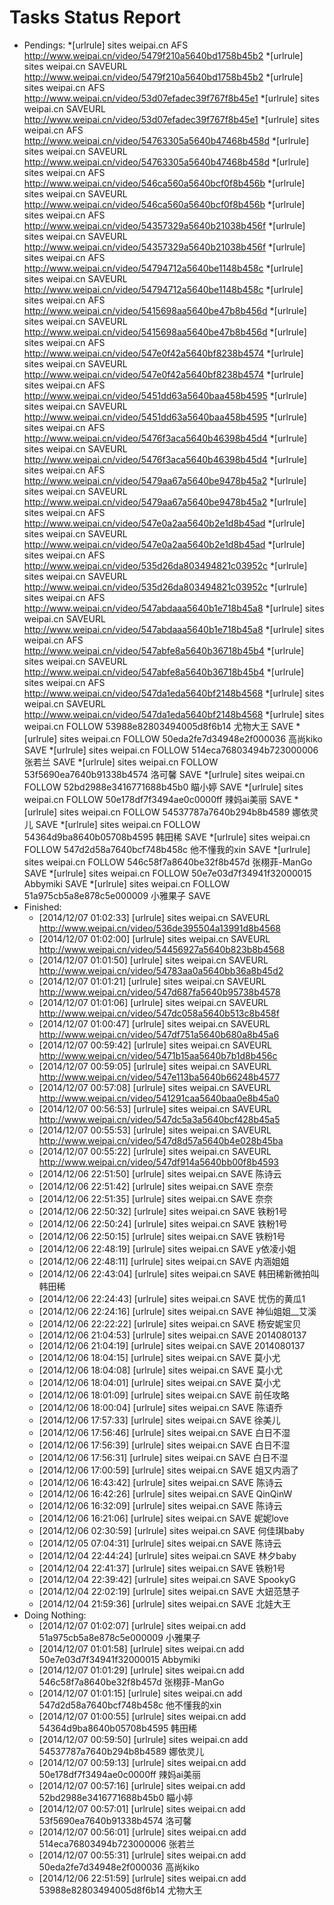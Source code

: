 Tasks Status Report
============

* Pendings:
    *[urlrule] sites weipai.cn AFS http://www.weipai.cn/video/5479f210a5640bd1758b45b2
    *[urlrule] sites weipai.cn SAVEURL http://www.weipai.cn/video/5479f210a5640bd1758b45b2
    *[urlrule] sites weipai.cn AFS http://www.weipai.cn/video/53d07efadec39f767f8b45e1
    *[urlrule] sites weipai.cn SAVEURL http://www.weipai.cn/video/53d07efadec39f767f8b45e1
    *[urlrule] sites weipai.cn AFS http://www.weipai.cn/video/54763305a5640b47468b458d
    *[urlrule] sites weipai.cn SAVEURL http://www.weipai.cn/video/54763305a5640b47468b458d
    *[urlrule] sites weipai.cn AFS http://www.weipai.cn/video/546ca560a5640bcf0f8b456b
    *[urlrule] sites weipai.cn SAVEURL http://www.weipai.cn/video/546ca560a5640bcf0f8b456b
    *[urlrule] sites weipai.cn AFS http://www.weipai.cn/video/54357329a5640b21038b456f
    *[urlrule] sites weipai.cn SAVEURL http://www.weipai.cn/video/54357329a5640b21038b456f
    *[urlrule] sites weipai.cn AFS http://www.weipai.cn/video/54794712a5640be1148b458c
    *[urlrule] sites weipai.cn SAVEURL http://www.weipai.cn/video/54794712a5640be1148b458c
    *[urlrule] sites weipai.cn AFS http://www.weipai.cn/video/5415698aa5640be47b8b456d
    *[urlrule] sites weipai.cn SAVEURL http://www.weipai.cn/video/5415698aa5640be47b8b456d
    *[urlrule] sites weipai.cn AFS http://www.weipai.cn/video/547e0f42a5640bf8238b4574
    *[urlrule] sites weipai.cn SAVEURL http://www.weipai.cn/video/547e0f42a5640bf8238b4574
    *[urlrule] sites weipai.cn AFS http://www.weipai.cn/video/5451dd63a5640baa458b4595
    *[urlrule] sites weipai.cn SAVEURL http://www.weipai.cn/video/5451dd63a5640baa458b4595
    *[urlrule] sites weipai.cn AFS http://www.weipai.cn/video/5476f3aca5640b46398b45d4
    *[urlrule] sites weipai.cn SAVEURL http://www.weipai.cn/video/5476f3aca5640b46398b45d4
    *[urlrule] sites weipai.cn AFS http://www.weipai.cn/video/5479aa67a5640be9478b45a2
    *[urlrule] sites weipai.cn SAVEURL http://www.weipai.cn/video/5479aa67a5640be9478b45a2
    *[urlrule] sites weipai.cn AFS http://www.weipai.cn/video/547e0a2aa5640b2e1d8b45ad
    *[urlrule] sites weipai.cn SAVEURL http://www.weipai.cn/video/547e0a2aa5640b2e1d8b45ad
    *[urlrule] sites weipai.cn AFS http://www.weipai.cn/video/535d26da803494821c03952c
    *[urlrule] sites weipai.cn SAVEURL http://www.weipai.cn/video/535d26da803494821c03952c
    *[urlrule] sites weipai.cn AFS http://www.weipai.cn/video/547abdaaa5640b1e718b45a8
    *[urlrule] sites weipai.cn SAVEURL http://www.weipai.cn/video/547abdaaa5640b1e718b45a8
    *[urlrule] sites weipai.cn AFS http://www.weipai.cn/video/547abfe8a5640b36718b45b4
    *[urlrule] sites weipai.cn SAVEURL http://www.weipai.cn/video/547abfe8a5640b36718b45b4
    *[urlrule] sites weipai.cn AFS http://www.weipai.cn/video/547da1eda5640bf2148b4568
    *[urlrule] sites weipai.cn SAVEURL http://www.weipai.cn/video/547da1eda5640bf2148b4568
    *[urlrule] sites weipai.cn FOLLOW 53988e82803494005d8f6b14 尤物大王 SAVE
    *[urlrule] sites weipai.cn FOLLOW 50eda2fe7d34948e2f000036 高尚kiko SAVE
    *[urlrule] sites weipai.cn FOLLOW 514eca76803494b723000006 张若兰 SAVE
    *[urlrule] sites weipai.cn FOLLOW 53f5690ea7640b91338b4574 洛可馨 SAVE
    *[urlrule] sites weipai.cn FOLLOW 52bd2988e3416771688b45b0 瞄小婷 SAVE
    *[urlrule] sites weipai.cn FOLLOW 50e178df7f3494ae0c0000ff 辣妈ai美丽 SAVE
    *[urlrule] sites weipai.cn FOLLOW 54537787a7640b294b8b4589 娜依灵儿 SAVE
    *[urlrule] sites weipai.cn FOLLOW 54364d9ba8640b05708b4595 韩田稀 SAVE
    *[urlrule] sites weipai.cn FOLLOW 547d2d58a7640bcf748b458c 他不懂我的xin SAVE
    *[urlrule] sites weipai.cn FOLLOW 546c58f7a8640be32f8b457d 张栩菲-ManGo SAVE
    *[urlrule] sites weipai.cn FOLLOW 50e7e03d7f34941f32000015 Abbymiki SAVE
    *[urlrule] sites weipai.cn FOLLOW 51a975cb5a8e878c5e000009 小雅果子 SAVE
* Finished:
    * [2014/12/07 01:02:33] [urlrule] sites weipai.cn SAVEURL http://www.weipai.cn/video/536de395504a13991d8b4568
    * [2014/12/07 01:02:00] [urlrule] sites weipai.cn SAVEURL http://www.weipai.cn/video/54456927a5640b823b8b4568
    * [2014/12/07 01:01:50] [urlrule] sites weipai.cn SAVEURL http://www.weipai.cn/video/54783aa0a5640bb36a8b45d2
    * [2014/12/07 01:01:21] [urlrule] sites weipai.cn SAVEURL http://www.weipai.cn/video/547d687fa5640b95738b4578
    * [2014/12/07 01:01:06] [urlrule] sites weipai.cn SAVEURL http://www.weipai.cn/video/547dc058a5640b513c8b458f
    * [2014/12/07 01:00:47] [urlrule] sites weipai.cn SAVEURL http://www.weipai.cn/video/547df751a5640b680a8b45a6
    * [2014/12/07 00:59:42] [urlrule] sites weipai.cn SAVEURL http://www.weipai.cn/video/5471b15aa5640b7b1d8b456c
    * [2014/12/07 00:59:05] [urlrule] sites weipai.cn SAVEURL http://www.weipai.cn/video/547e113ba5640b66248b4577
    * [2014/12/07 00:57:08] [urlrule] sites weipai.cn SAVEURL http://www.weipai.cn/video/541291caa5640baa0e8b45a0
    * [2014/12/07 00:56:53] [urlrule] sites weipai.cn SAVEURL http://www.weipai.cn/video/547dc5a3a5640bcf428b45a5
    * [2014/12/07 00:55:53] [urlrule] sites weipai.cn SAVEURL http://www.weipai.cn/video/547d8d57a5640b4e028b45ba
    * [2014/12/07 00:55:22] [urlrule] sites weipai.cn SAVEURL http://www.weipai.cn/video/547df914a5640bb00f8b4593
    * [2014/12/06 22:51:50] [urlrule] sites weipai.cn SAVE 陈诗云
    * [2014/12/06 22:51:42] [urlrule] sites weipai.cn SAVE 奈奈
    * [2014/12/06 22:51:35] [urlrule] sites weipai.cn SAVE 奈奈
    * [2014/12/06 22:50:32] [urlrule] sites weipai.cn SAVE 铁粉1号
    * [2014/12/06 22:50:24] [urlrule] sites weipai.cn SAVE 铁粉1号
    * [2014/12/06 22:50:15] [urlrule] sites weipai.cn SAVE 铁粉1号
    * [2014/12/06 22:48:19] [urlrule] sites weipai.cn SAVE y依凌小姐
    * [2014/12/06 22:48:11] [urlrule] sites weipai.cn SAVE 内涵姐姐
    * [2014/12/06 22:43:04] [urlrule] sites weipai.cn SAVE 韩田稀新微拍叫韩田稀
    * [2014/12/06 22:24:43] [urlrule] sites weipai.cn SAVE 忧伤的黄瓜1
    * [2014/12/06 22:24:16] [urlrule] sites weipai.cn SAVE 神仙姐姐__艾溪
    * [2014/12/06 22:22:22] [urlrule] sites weipai.cn SAVE 杨安妮宝贝
    * [2014/12/06 21:04:53] [urlrule] sites weipai.cn SAVE 2014080137
    * [2014/12/06 21:04:19] [urlrule] sites weipai.cn SAVE 2014080137
    * [2014/12/06 18:04:15] [urlrule] sites weipai.cn SAVE 莫小尤
    * [2014/12/06 18:04:08] [urlrule] sites weipai.cn SAVE 莫小尤
    * [2014/12/06 18:04:01] [urlrule] sites weipai.cn SAVE 莫小尤
    * [2014/12/06 18:01:09] [urlrule] sites weipai.cn SAVE 前任攻略
    * [2014/12/06 18:00:04] [urlrule] sites weipai.cn SAVE 陈语乔
    * [2014/12/06 17:57:33] [urlrule] sites weipai.cn SAVE 徐美儿
    * [2014/12/06 17:56:46] [urlrule] sites weipai.cn SAVE 白日不湿
    * [2014/12/06 17:56:39] [urlrule] sites weipai.cn SAVE 白日不湿
    * [2014/12/06 17:56:31] [urlrule] sites weipai.cn SAVE 白日不湿
    * [2014/12/06 17:00:59] [urlrule] sites weipai.cn SAVE 姐又内涵了
    * [2014/12/06 16:43:42] [urlrule] sites weipai.cn SAVE 陈诗云
    * [2014/12/06 16:42:26] [urlrule] sites weipai.cn SAVE QinQinW
    * [2014/12/06 16:32:09] [urlrule] sites weipai.cn SAVE 陈诗云
    * [2014/12/06 16:21:06] [urlrule] sites weipai.cn SAVE 妮妮love
    * [2014/12/06 02:30:59] [urlrule] sites weipai.cn SAVE 何佳琪baby
    * [2014/12/05 07:04:31] [urlrule] sites weipai.cn SAVE 陈诗云
    * [2014/12/04 22:44:24] [urlrule] sites weipai.cn SAVE 林夕baby
    * [2014/12/04 22:41:37] [urlrule] sites weipai.cn SAVE 铁粉1号
    * [2014/12/04 22:39:42] [urlrule] sites weipai.cn SAVE SpookyG
    * [2014/12/04 22:02:19] [urlrule] sites weipai.cn SAVE 大妞范慧子
    * [2014/12/04 21:59:36] [urlrule] sites weipai.cn SAVE 北娃大王
* Doing Nothing:
    * [2014/12/07 01:02:07] [urlrule] sites weipai.cn add 51a975cb5a8e878c5e000009 小雅果子
    * [2014/12/07 01:01:58] [urlrule] sites weipai.cn add 50e7e03d7f34941f32000015 Abbymiki
    * [2014/12/07 01:01:29] [urlrule] sites weipai.cn add 546c58f7a8640be32f8b457d 张栩菲-ManGo
    * [2014/12/07 01:01:15] [urlrule] sites weipai.cn add 547d2d58a7640bcf748b458c 他不懂我的xin
    * [2014/12/07 01:00:55] [urlrule] sites weipai.cn add 54364d9ba8640b05708b4595 韩田稀
    * [2014/12/07 00:59:50] [urlrule] sites weipai.cn add 54537787a7640b294b8b4589 娜依灵儿
    * [2014/12/07 00:59:13] [urlrule] sites weipai.cn add 50e178df7f3494ae0c0000ff 辣妈ai美丽
    * [2014/12/07 00:57:16] [urlrule] sites weipai.cn add 52bd2988e3416771688b45b0 瞄小婷
    * [2014/12/07 00:57:01] [urlrule] sites weipai.cn add 53f5690ea7640b91338b4574 洛可馨
    * [2014/12/07 00:56:01] [urlrule] sites weipai.cn add 514eca76803494b723000006 张若兰
    * [2014/12/07 00:55:31] [urlrule] sites weipai.cn add 50eda2fe7d34948e2f000036 高尚kiko
    * [2014/12/06 22:51:59] [urlrule] sites weipai.cn add 53988e82803494005d8f6b14 尤物大王
